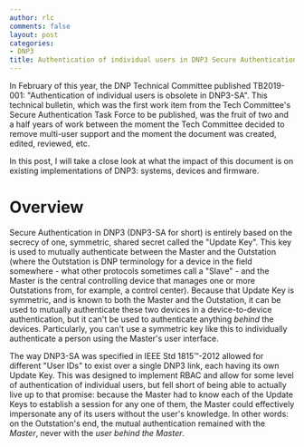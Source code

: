```yaml
---
author: rlc
comments: false
layout: post
categories:
- DNP3
title: Authentication of individual users in DNP3 Secure Authentication: TB2019-001
---
```

In February of this year, the DNP Technical Committee published TB2019-001: "Authentication of individual users is obsolete in DNP3-SA". This technical bulletin, which was the first work item from the Tech Committee's Secure Authentication Task Force to be published, was the fruit of two and a half years of work between the moment the Tech Committee decided to remove multi-user support and the moment the document was created, edited, reviewed, etc.

In this post, I will take a close look at what the impact of this document is on existing implementations of DNP3: systems, devices and firmware.

# Overview
Secure Authentication in DNP3 (DNP3-SA for short) is entirely based on the secrecy of one, symmetric, shared secret called the "Update Key". This key is used to mutually authenticate between the Master and the Outstation (where the Outstation is DNP terminology for a device in the field somewhere - what other protocols sometimes call a "Slave" - and the Master is the central controlling device that manages one or more Outstations from, for example, a control center). Because that Update Key is symmetric, and is known to both the Master and the Outstation, it can be used to mutually authenticate these two devices in a device-to-device authentication, but it can't be used to authenticate anything *behind* the devices. Particularly, you can't use a symmetric key like this to individually authenticate a person using the Master's user interface.

The way DNP3-SA was specified in IEEE Std 1815&trade;-2012 allowed for different "User IDs" to exist over a single DNP3 link, each having its own Update Key. This was designed to implement RBAC and allow for some level of authentication of individual users, but fell short of being able to actually live up to that promise: because the Master had to know each of the Update Keys to establish a session for any one of them, the Master could effectively impersonate any of its users without the user's knowledge. In other words: on the Outstation's end, the mutual authentication remained with the *Master*, never with the *user behind the Master*.
